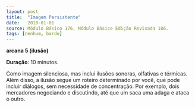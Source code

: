 ```yaml
---
layout: post
title:  "Imagem Persistente"
date:   2018-01-01
source: Módulo Básico 176, Módulo Básico Edição Revisada 186.
tags: [nenhum, bardo]
---
```


**arcana 5 (ilusão)**

**Duração**: 10 minutos.

Como imagem silenciosa, mas inclui ilusões sonoras, olfativas e térmicas. Além disso, a ilusão segue um roteiro determinado por você, que pode incluir diálogos, sem necessidade de concentração. Por exemplo, dois mercadores negociando e discutindo, até que um saca uma adaga e ataca o outro.
